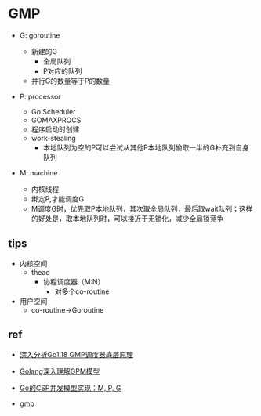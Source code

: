 # GMP
+ G: goroutine
    + 新建的G   
        + 全局队列
        + P对应的队列
    + 并行G的数量等于P的数量

+ P: processor
    + Go Scheduler
    + GOMAXPROCS
    + 程序启动时创建
    + work-stealing
        + 本地队列为空的P可以尝试从其他P本地队列偷取一半的G补充到自身队列

+ M: machine
    + 内核线程
    + 绑定P,才能调度G
    + M调度G时，优先取P本地队列，其次取全局队列，最后取wait队列；这样的好处是，取本地队列时，可以接近于无锁化，减少全局锁竞争

## tips
+ 内核空间
    + thead
        + 协程调度器（M:N）
            + 对多个co-routine
+ 用户空间
    + co-routine->Goroutine
## ref
+ [深入分析Go1.18 GMP调度器底层原理](https://zhuanlan.zhihu.com/p/586236582)
+ [Golang深入理解GPM模型](https://www.bilibili.com/video/BV19r4y1w7Nx/?spm_id_from=333.337.search-card.all.click&vd_source=d3c0a53193a65728ad278e633b3790e5)
+ [Go的CSP并发模型实现：M, P, G](https://developer.aliyun.com/article/611313)

+ [gmp](https://www.zhihu.com/question/447947474/answer/2844538509)